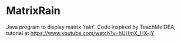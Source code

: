 # MatrixRain

Java program to display matrix 'rain'.
Code inspired by TeachMeIDEA, tutorial at https://www.youtube.com/watch?v=hUHmX_HX-jY

